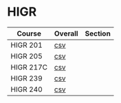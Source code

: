 # HIGR

| Course | Overall | Section |
| ------ | ------- | ------- |
| HIGR 201 | [csv](https://github.com/UCSD-Historical-Enrollment-Data/2024Spring/blob/main/overall/HIGR%20201.csv) |  |
| HIGR 205 | [csv](https://github.com/UCSD-Historical-Enrollment-Data/2024Spring/blob/main/overall/HIGR%20205.csv) |  |
| HIGR 217C | [csv](https://github.com/UCSD-Historical-Enrollment-Data/2024Spring/blob/main/overall/HIGR%20217C.csv) |  |
| HIGR 239 | [csv](https://github.com/UCSD-Historical-Enrollment-Data/2024Spring/blob/main/overall/HIGR%20239.csv) |  |
| HIGR 240 | [csv](https://github.com/UCSD-Historical-Enrollment-Data/2024Spring/blob/main/overall/HIGR%20240.csv) |  |
